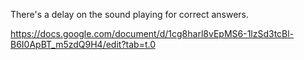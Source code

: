 There's a delay on the sound playing for correct answers.

https://docs.google.com/document/d/1cg8harl8vEpMS6-1lzSd3tcBl-B6I0ApBT_m5zdQ9H4/edit?tab=t.0